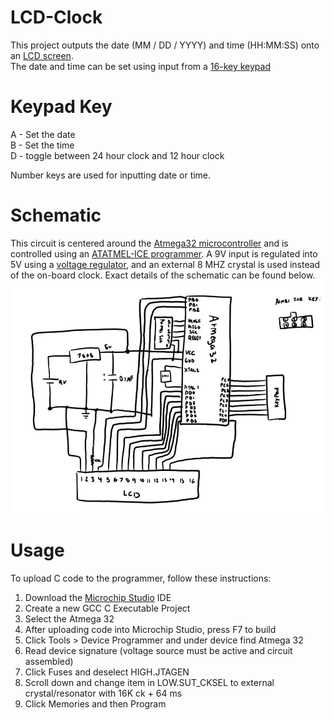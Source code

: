 # LCD-Clock
This project outputs the date (MM / DD / YYYY) and time (HH:MM:SS) onto an [LCD screen](https://www.digikey.com/en/products/detail/lumex-opto-components-inc/LCM-S01602DSR-A/469799). <br>
The date and time can be set using input from a [16-key keypad](https://www.digikey.com/en/products/detail/grayhill-inc/96BB2-006-R/180932)

# Keypad Key
A - Set the date <br>
B - Set the time <br>
D - toggle between 24 hour clock and 12 hour clock <br>

Number keys are used for inputting date or time.

# Schematic
This circuit is centered around the [Atmega32 microcontroller](https://www.digikey.com/en/products/detail/microchip-technology/ATMEGA32-16PU/739771) and is controlled using an [ATATMEL-ICE programmer](https://www.digikey.com/en/products/detail/microchip-technology/ATATMEL-ICE-BASIC/4753381). A 9V input is regulated into 5V using a [voltage regulator](https://www.digikey.com/en/products/detail/onsemi/MC7805CTG/919333), and an external 8 MHZ crystal is used instead of the on-board clock. Exact details of the schematic can be found below. <br>
![alt text](https://github.com/josephdprince/LCD-Clock/blob/main/Schematic.png)

# Usage
To upload C code to the programmer, follow these instructions: <br>
1. Download the [Microchip Studio](https://www.microchip.com/en-us/tools-resources/develop/microchip-studio) IDE <br>
2. Create a new GCC C Executable Project <br>
3. Select the Atmega 32 <br>
4. After uploading code into Microchip Studio, press F7 to build <br>
5. Click Tools > Device Programmer and under device find Atmega 32 <br>
6. Read device signature (voltage source must be active and circuit assembled) <br>
7. Click Fuses and deselect HIGH.JTAGEN <br>
8. Scroll down and change item in LOW.SUT_CKSEL to external crystal/resonator with 16K ck + 64 ms <br>
9. Click Memories and then Program

